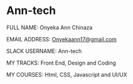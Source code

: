 # Ann-tech

FULL NAME: Onyeka Ann Chinaza

EMAIL ADDRESS: Onyekaann17@gmail.com

SLACK USERNAME: Ann-tech

MY TRACKS: Front End, Design and Coding

MY COURSES: Html, CSS, Javascript and UI/UX